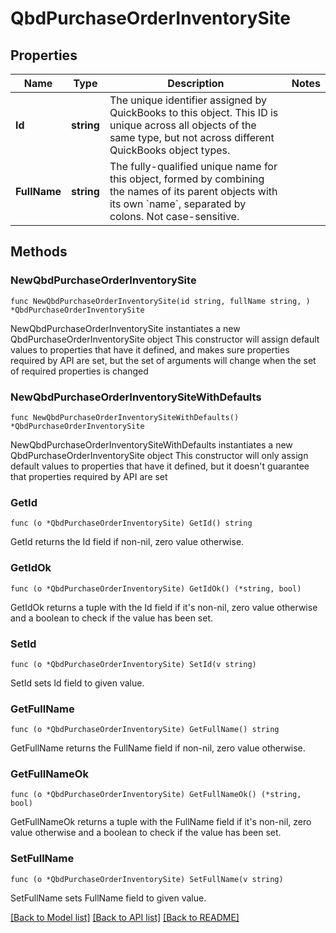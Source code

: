 # QbdPurchaseOrderInventorySite

## Properties

Name | Type | Description | Notes
------------ | ------------- | ------------- | -------------
**Id** | **string** | The unique identifier assigned by QuickBooks to this object. This ID is unique across all objects of the same type, but not across different QuickBooks object types. | 
**FullName** | **string** | The fully-qualified unique name for this object, formed by combining the names of its parent objects with its own &#x60;name&#x60;, separated by colons. Not case-sensitive. | 

## Methods

### NewQbdPurchaseOrderInventorySite

`func NewQbdPurchaseOrderInventorySite(id string, fullName string, ) *QbdPurchaseOrderInventorySite`

NewQbdPurchaseOrderInventorySite instantiates a new QbdPurchaseOrderInventorySite object
This constructor will assign default values to properties that have it defined,
and makes sure properties required by API are set, but the set of arguments
will change when the set of required properties is changed

### NewQbdPurchaseOrderInventorySiteWithDefaults

`func NewQbdPurchaseOrderInventorySiteWithDefaults() *QbdPurchaseOrderInventorySite`

NewQbdPurchaseOrderInventorySiteWithDefaults instantiates a new QbdPurchaseOrderInventorySite object
This constructor will only assign default values to properties that have it defined,
but it doesn't guarantee that properties required by API are set

### GetId

`func (o *QbdPurchaseOrderInventorySite) GetId() string`

GetId returns the Id field if non-nil, zero value otherwise.

### GetIdOk

`func (o *QbdPurchaseOrderInventorySite) GetIdOk() (*string, bool)`

GetIdOk returns a tuple with the Id field if it's non-nil, zero value otherwise
and a boolean to check if the value has been set.

### SetId

`func (o *QbdPurchaseOrderInventorySite) SetId(v string)`

SetId sets Id field to given value.


### GetFullName

`func (o *QbdPurchaseOrderInventorySite) GetFullName() string`

GetFullName returns the FullName field if non-nil, zero value otherwise.

### GetFullNameOk

`func (o *QbdPurchaseOrderInventorySite) GetFullNameOk() (*string, bool)`

GetFullNameOk returns a tuple with the FullName field if it's non-nil, zero value otherwise
and a boolean to check if the value has been set.

### SetFullName

`func (o *QbdPurchaseOrderInventorySite) SetFullName(v string)`

SetFullName sets FullName field to given value.



[[Back to Model list]](../README.md#documentation-for-models) [[Back to API list]](../README.md#documentation-for-api-endpoints) [[Back to README]](../README.md)


